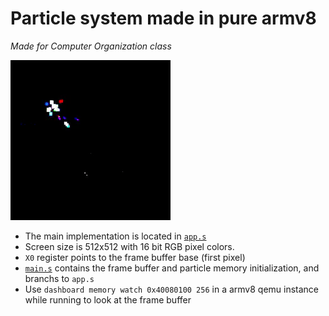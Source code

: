 # Particle system made in pure armv8

*Made for Computer Organization class*

[![Click to open in youtube](preview.gif)](https://youtu.be/Tr2CpnYIwZ8)

- The main implementation is located in [`app.s`](app.s)
- Screen size is 512x512 with 16 bit RGB pixel colors.
- `X0` register points to the frame buffer base (first pixel)
- [`main.s`](main.s) contains the frame buffer and particle memory initialization, and branchs to `app.s`
- Use `dashboard memory watch 0x40080100 256` in a armv8 qemu instance while running to look at the frame buffer
